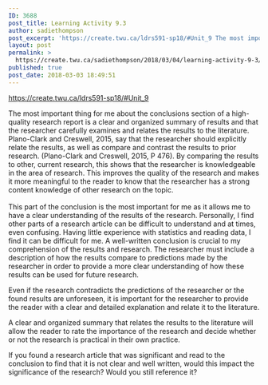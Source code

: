 ```yaml
---
ID: 3688
post_title: Learning Activity 9.3
author: sadiethompson
post_excerpt: 'https://create.twu.ca/ldrs591-sp18/#Unit_9 The most important thing for me about the conclusions section of a high-quality research report is a clear and organized summary of results and that the researcher carefully examines and relates the results to the literature. Plano-Clark and Creswell, 2015, say that the researcher should explicitly relate the results, as well as compare and &hellip; <p><a href="https://create.twu.ca/sadiethompson/2018/03/04/learning-activity-9-3/">Continue reading<span> "Learning Activity 9.3"</span></a></p>'
layout: post
permalink: >
  https://create.twu.ca/sadiethompson/2018/03/04/learning-activity-9-3/
published: true
post_date: 2018-03-03 18:49:51
---
```

<a href="https://create.twu.ca/ldrs591-sp18/#Unit_9"><span style="font-weight: 400">https://create.twu.ca/ldrs591-sp18/#Unit_9</span></a>

<span style="font-weight: 400">The most important thing for me about the conclusions section of a high-quality research report is a clear and organized summary of results and that the researcher carefully examines and relates the results to the literature. Plano-Clark and Creswell, 2015, say that the researcher should explicitly relate the results, as well as compare and contrast the results to prior research. (Plano-Clark and Creswell, 2015, P 476). By comparing the results to other, current research, this shows that the researcher is knowledgeable in the area of research. This improves the quality of the research and makes it more meaningful to the reader to know that the researcher has a strong content knowledge of other research on the topic.</span><span style="font-weight: 400"><br />
</span><span style="font-weight: 400"><br />
</span><span style="font-weight: 400">This part of the conclusion is the most important for me as it allows me to have a clear understanding of the results of the research. Personally, I find other parts of a research article can be difficult to understand and at times, even confusing. Having little experience with statistics and reading data, I find it can be difficult for me. A well-written conclusion is crucial to my comprehension of the results and research. The researcher must include a description of how the results compare to predictions made by the researcher in order to provide a more clear understanding of how these results can be used for future research. </span>

<span style="font-weight: 400">Even if the research contradicts the predictions of the researcher or the found results are unforeseen, it is important for the researcher to provide the reader with a clear and detailed explanation and relate it to the literature.</span>

<span style="font-weight: 400">A clear and organized summary that relates the results to the literature will allow the reader to rate the importance of the research and decide whether or not the research is practical in their own practice. </span>

<span style="font-weight: 400">If you found a research article that was significant and read to the conclusion to find that it is not clear and well written, would this impact the significance of the research? Would you still reference it?</span>